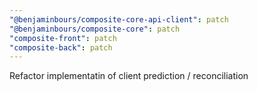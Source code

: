 ```yaml
---
"@benjaminbours/composite-core-api-client": patch
"@benjaminbours/composite-core": patch
"composite-front": patch
"composite-back": patch
---
```


Refactor implementatin of client prediction / reconciliation
